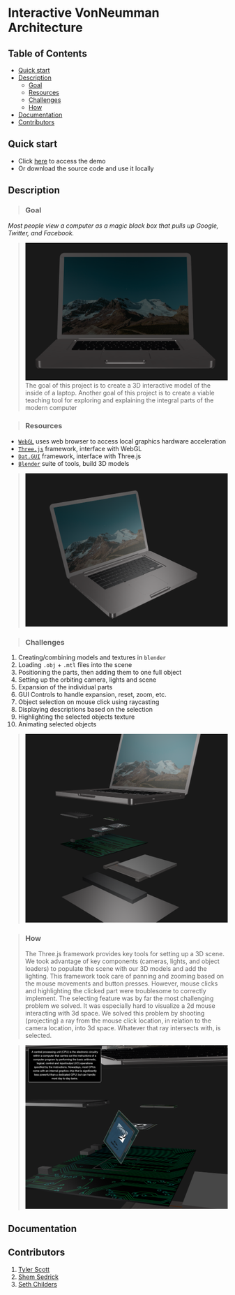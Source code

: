 Interactive VonNeumman Architecture
===================================
## Table of Contents
* [Quick start](#quick-start)
* [Description](#description)
  * [Goal](#goal)
  * [Resources](#resources)
  * [Challenges](#challenges)
  * [How](#how)
* [Documentation](#documentation)
* [Contributors](#contributors)

## Quick start
* Click [here](http://tscott8.github.io/VNAness) to access the demo
* Or download the source code and use it locally

## Description
> ### Goal
_Most people view a computer as a magic black box that pulls up Google, Twitter, and Facebook._

>![alt text][img1]  
The goal of this project is to create a 3D interactive model of the inside of a laptop. Another goal of this project is to create a viable teaching tool for exploring and explaining the integral parts of the modern computer

>### Resources
* [`WebGL`](https://en.wikipedia.org/wiki/WebGL) uses web browser to access local graphics hardware acceleration
* [`Three.js`](https://github.com/mrdoob/three.js) framework, interface with WebGL
* [`Dat.GUI`](https://github.com/dataarts/dat.gui) framework, interface with Three.js
* [`Blender`](https://www.blender.org/created/textured) suite of tools, build 3D models

>![alt text][img2]  

>### Challenges
1. Creating/combining models and textures in `blender`
2. Loading `.obj` + `.mtl` files into the scene
3. Positioning the parts, then adding them to one full object
4. Setting up the orbiting camera, lights and scene
5. Expansion of the individual parts
6. GUI Controls to handle expansion, reset, zoom, etc.
7. Object selection on mouse click using raycasting
8. Displaying descriptions based on the selection
9. Highlighting the selected objects texture
10. Animating selected objects

>![alt text][img3]  

>### How
>The Three.js framework provides key tools for setting up a 3D scene. We took advantage of key components (cameras, lights, and object loaders) to populate the scene with our 3D models and add the lighting. This framework took care of panning and zooming based on the mouse movements and button presses. However, mouse clicks and highlighting the clicked part were troublesome to correctly implement.
The selecting feature was by far the most challenging problem we solved. It was especially hard to visualize a 2d mouse interacting with 3d space. We solved this problem by shooting (projecting) a ray from the mouse click location, in relation to the camera location, into 3d space. Whatever that ray intersects with, is selected.

>![alt text][img4]  

## Documentation
<tbd>

## Contributors
1. [Tyler Scott](https://github.com/tscott8)
2. [Shem Sedrick](https://github.com/ssedrick)
3. [Seth Childers](https://github.com/sethchilders92)

[img1]:/images/1.png "screenshot 1"
[img2]:/images/2.png "screenshot 2"
[img3]:/images/3.png "screenshot 3"
[img4]:/images/4.png "screenshot 4"
